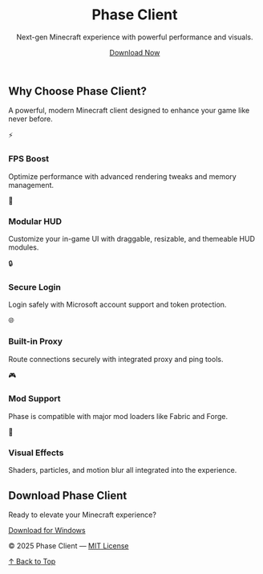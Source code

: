 <!DOCTYPE html>
<html lang="en">
<head>
  <meta charset="UTF-8" />
  <meta name="viewport" content="width=device-width, initial-scale=1.0" />
  <title>Phase Client</title>
  <link href="https://fonts.googleapis.com/css2?family=Inter:wght@400;600;700&display=swap" rel="stylesheet" />
  <link rel="stylesheet" href="styles.css" />
</head>
<body id="top">
  <!-- Hero Section -->
  <header>
    <h1>Phase Client</h1>
    <p>Next-gen Minecraft experience with powerful performance and visuals.</p>
    <a href="#download" class="download-btn">Download Now</a>
  </header>

  <!-- Features Section -->
  <section class="features-section">
    <h2>Why Choose Phase Client?</h2>
    <p class="subtitle">A powerful, modern Minecraft client designed to enhance your game like never before.</p>
    <div class="features-grid">
      <div class="feature-card"><div class="icon-circle">⚡</div><h3>FPS Boost</h3><p>Optimize performance with advanced rendering tweaks and memory management.</p></div>
      <div class="feature-card"><div class="icon-circle">🎯</div><h3>Modular HUD</h3><p>Customize your in-game UI with draggable, resizable, and themeable HUD modules.</p></div>
      <div class="feature-card"><div class="icon-circle">🔒</div><h3>Secure Login</h3><p>Login safely with Microsoft account support and token protection.</p></div>
      <div class="feature-card"><div class="icon-circle">🌐</div><h3>Built-in Proxy</h3><p>Route connections securely with integrated proxy and ping tools.</p></div>
      <div class="feature-card"><div class="icon-circle">🎮</div><h3>Mod Support</h3><p>Phase is compatible with major mod loaders like Fabric and Forge.</p></div>
      <div class="feature-card"><div class="icon-circle">🌈</div><h3>Visual Effects</h3><p>Shaders, particles, and motion blur all integrated into the experience.</p></div>
    </div>
    <h2>Download Phase Client</h2>
    <p>Ready to elevate your Minecraft experience?</p>
    <a href="#" class="download-btn glow">Download for Windows</a>
  </section>

  <!-- Footer -->
  <footer>
    <p>&copy; 2025 Phase Client — <a href="https://opensource.org/licenses/MIT" target="_blank">MIT License</a></p>
    <a href="#top" class="back-to-top">↑ Back to Top</a>
  </footer>
</body>
</html>
